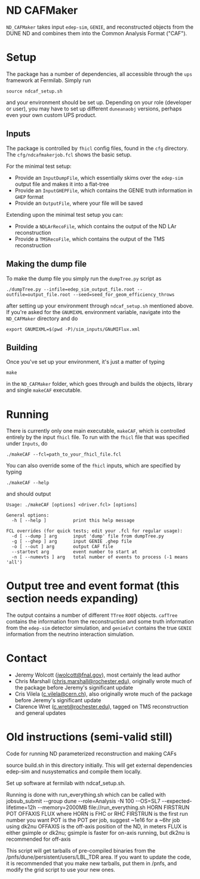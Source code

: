 # ND CAFMaker
`ND_CAFMaker` takes input `edep-sim`, `GENIE`, and reconstructed objects from the DUNE ND and combines them into the Common Analysis Format ("CAF").

# Setup
The package has a number of dependencies, all accessible through the `ups` framework at Fermilab. Simply run
```
source ndcaf_setup.sh
```
and your environment should be set up. Depending on your role (developer or user), you may have to set up different `duneanaobj` versions, perhaps even your own custom UPS product.

## Inputs
The package is controlled by `fhicl` config files, found in the `cfg` directory. The `cfg/ndcafmakerjob.fcl` shows the basic setup.

For the minimal test setup:
* Provide an `InputDumpFile`, which essentially skims over the `edep-sim` output file and makes it into a flat-tree
* Provide an `InputGHEPFile`, which contains the GENIE truth information in `GHEP` format
* Provide an `OutputFile`, where your file will be saved

Extending upon the minimal test setup you can:
* Provide a `NDLArRecoFile`, which contains the output of the ND LAr reconstruction
* Provide a `TMSRecoFile`, which contains the output of the TMS reconstruction

## Making the dump file
To make the dump file you simply run the `dumpTree.py` script as
```
./dumpTree.py --infile=edep_sim_output_file.root --outfile=output_file.root --seed=seed_for_geom_efficiency_throws
```
after setting up your environment through `ndcaf_setup.sh` mentioned above. If you're asked for the `GNUMIXML` environment variable, navigate into the `ND_CAFMaker` directory and do
```
export GNUMIXML=$(pwd -P)/sim_inputs/GNuMIFlux.xml
```

## Building
Once you've set up your environment, it's just a matter of typing 
```
make
```
in the `ND_CAFMaker` folder, which goes through and builds the objects, library and single `makeCAF` executable.

# Running
There is currently only one main executable, `makeCAF`, which is controlled entirely by the input `fhicl` file. To run with the `fhicl` file that was specified under `Inputs`, do
```
./makeCAF --fcl=path_to_your_fhicl_file.fcl
```

You can also override some of the `fhicl` inputs, which are specified by typing 
```
./makeCAF --help
```
and should output
```
Usage: ./makeCAF [options] <driver.fcl> [options]

General options:
  -h [ --help ]          print this help message

FCL overrides (for quick tests; edit your .fcl for regular usage):
  -d [ --dump ] arg      input 'dump' file from dumpTree.py
  -g [ --ghep ] arg      input GENIE .ghep file
  -o [ --out ] arg       output CAF file
  --startevt arg         event number to start at
  -n [ --numevts ] arg   total number of events to process (-1 means 'all')
```

# Output tree and event format (this section needs expanding)

The output contains a number of different `TTree` `ROOT` objects. `cafTree` contains the information from the reconstruction and some truth information from the `edep-sim` detector simulation, and `genieEvt` contains the true `GENIE` information from the neutrino interaction simulation.

# Contact
* Jeremy Wolcott (jwolcott@fnal.gov), most certainly the lead author
* Chris Marshall (chris.marshall@rochester.edu), originally wrote much of the package before Jeremy's significant update
* Cris Vilela (c.vilela@cern.ch), also originally wrote much of the package before Jeremy's significant update
* Clarence Wret (c.wret@rochester.edu), tagged on TMS reconstruction and general updates

# Old instructions (semi-valid still)
Code for running ND parameterized reconstruction and making CAFs

source build.sh in this directory initially.
This will get external dependencies edep-sim and nusystematics and compile them locally. 

Set up software at fermilab with ndcaf_setup.sh.

Running is done with run_everything.sh which can be called with
jobsub_submit  --group dune --role=Analysis -N 100 --OS=SL7 --expected-lifetime=12h --memory=2000MB file://run_everything.sh HORN FIRSTRUN POT OFFAXIS FLUX
where HORN is FHC or RHC
FIRSTRUN is the first run number you want
POT is the POT per job, suggest ~1e16 for a ~6hr job using dk2nu
OFFAXIS is the off-axis position of the ND, in meters
FLUX is either gsimple or dk2nu; gsimple is faster for on-axis running, but dk2nu is recommended for off-axis

This script will get tarballs of pre-compiled binaries from the /pnfs/dune/persistent/users/LBL_TDR area. 
If you want to update the code, it is recommended that you make new tarballs, put them in /pnfs, and modify 
the grid script to use your new ones.

